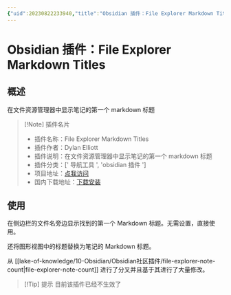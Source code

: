 ```yaml
---
{"uid":20230822233940,"title":"Obsidian 插件：File Explorer Markdown Titles","tags":["导航工具","obsidian插件"],"description":"在文件资源管理器中显示笔记的第一个markdown标题","author":"AI","type":"readme","draft":false,"editable":false,"modified":20230914141142,"dg-publish":true,"permalink":"/lake-of-knowledge/10-obsidian/obsidian/file-explorer-markdown-titles/","dgPassFrontmatter":true}
---
```



# Obsidian 插件：File Explorer Markdown Titles

## 概述

在文件资源管理器中显示笔记的第一个 markdown 标题

> [!Note] 插件名片
> - 插件名称：File Explorer Markdown Titles
> - 插件作者：Dylan Elliott
> - 插件说明：在文件资源管理器中显示笔记的第一个 markdown 标题
> - 插件分类：[' 导航工具 ', 'obsidian 插件 ']
> - 项目地址：[点我访问](https://github.com/Dyldog/file-explorer-markdown-titles)
> - 国内下载地址：[下载安装](https://pkmer.cn/products/plugin/pluginMarket/?file-explorer-markdown-titles)

## 使用

在侧边栏的文件名旁边显示找到的第一个 Markdown 标题。无需设置，直接使用。

还将图形视图中的标题替换为笔记的 Markdown 标题。

从 [[lake-of-knowledge/10-Obsidian/Obsidian社区插件/file-explorer-note-count\|file-explorer-note-count]] 进行了分叉并且基于其进行了大量修改。

> [!Tip] 提示
> 目前该插件已经不生效了